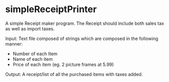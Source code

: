 simpleReceiptPrinter
====================

A simple Receipt maker program.
The Receipt should include both sales tax as well as import taxes.


Input: 
Text file composed of strings which are composed in the following manner:
- Number of each Item
- Name of each item
- Price of each item
(eg. 2 picture frames at 5.99)

Output: 
A receipt/list of all the purchased items with taxes added.
